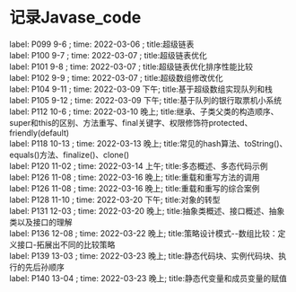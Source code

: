 # 记录Javase_code
label: P099 9-6  ; time: 2022-03-06 ; title:超级链表<br />
label: P100 9-7  ; time: 2022-03-07 ; title:超级链表优化<br />
label: P101 9-8  ; time: 2022-03-07 ; title:超级链表优化排序性能比较<br />
label: P102 9-9  ; time: 2022-03-07 ; title:超级数组修改优化<br />
label: P104 9-11 ; time: 2022-03-09 下午; title:基于超级数组实现队列和栈<br />
label: P105 9-12 ; time: 2022-03-09 下午; title:基于队列的银行取票机小系统<br />
label: P112 10-6 ; time: 2022-03-10 晚上; title:继承、子类父类的构造顺序、super和this的区别、方法重写、final关键字、权限修饰符protected、friendly(default)<br />
label: P118 10-13 ; time: 2022-03-13 晚上; title:常见的hash算法、toString()、equals()方法、finalize()、clone()<br />
label: P120 11-02 ; time: 2022-03-14 上午; title:多态概述、多态代码示例<br />
label: P126 11-08 ; time: 2022-03-16 晚上; title:重载和重写方法的调用<br />
label: P126 11-08 ; time: 2022-03-16 晚上; title:重载和重写的综合案例<br />
label: P128 11-10 ; time: 2022-03-20 下午; title:对象的转型<br />
label: P131 12-03 ; time: 2022-03-20 晚上; title:抽象类概述、接口概述、抽象类以及接口的理解<br />
label: P136 12-08 ; time: 2022-03-22 晚上; title:策略设计模式--数组比较：定义接口-拓展出不同的比较策略<br />
label: P139 13-03 ; time: 2022-03-23 晚上; title:静态代码块、实例代码块、执行的先后孙顺序<br />
label: P140 13-04 ; time: 2022-03-23 晚上; title:静态代变量和成员变量的赋值<br />


